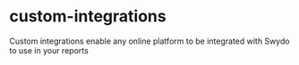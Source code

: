 # custom-integrations
Custom integrations enable any online platform to be integrated with Swydo to use in your reports
